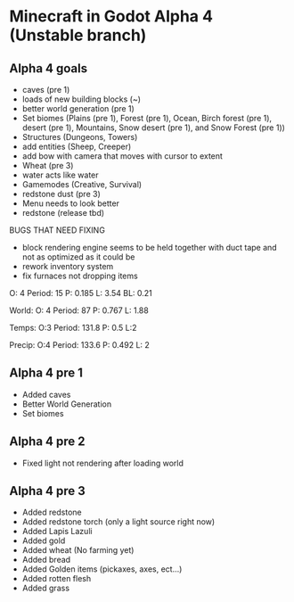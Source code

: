 # Minecraft in Godot Alpha 4 (Unstable branch)
## Alpha 4 goals
- caves (pre 1)
- loads of new building blocks (~)
- better world generation (pre 1)
- Set biomes (Plains (pre 1), Forest (pre 1), Ocean, Birch forest (pre 1), desert (pre 1), Mountains, Snow desert (pre 1), and Snow Forest (pre 1))
- Structures (Dungeons, Towers)
- add entities (Sheep, Creeper)
- add bow with camera that moves with cursor to extent
- Wheat (pre 3)
- water acts like water
- Gamemodes (Creative, Survival)
- redstone dust (pre 3)
- Menu needs to look better
- redstone (release tbd)

BUGS THAT NEED FIXING
- block rendering engine seems to be held together with duct tape and not as optimized as it could be
- rework inventory system
- fix furnaces not dropping items

O: 4
Period: 15
P: 0.185
L: 3.54
BL: 0.21

World:
O: 4
Period: 87
P: 0.767
L: 1.88

Temps:
O:3
Period: 131.8
P: 0.5
L:2

Precip:
O:4
Period: 133.6
P: 0.492
L: 2

## Alpha 4 pre 1
- Added caves
- Better World Generation
- Set biomes

## Alpha 4 pre 2
- Fixed light not rendering after loading world

## Alpha 4 pre 3
- Added redstone
- Added redstone torch (only a light source right now)
- Added Lapis Lazuli
- Added gold
- Added wheat (No farming yet)
- Added bread
- Added Golden items (pickaxes, axes, ect...)
- Added rotten flesh
- Added grass